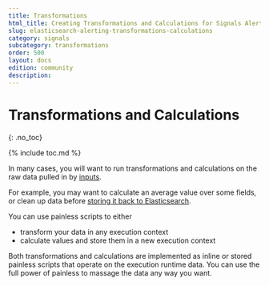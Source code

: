 ```yaml
---
title: Transformations
html_title: Creating Transformations and Calculations for Signals Alerting
slug: elasticsearch-alerting-transformations-calculations
category: signals
subcategory: transformations
order: 500
layout: docs
edition: community
description: 
---
```


<!--- Copyright 2019 floragunn GmbH -->

# Transformations and Calculations
{: .no_toc}

{% include toc.md %}

In many cases, you will want to run transformations and calculations on the raw data pulled in by [inputs](inputs.md).

For example, you may want to calculate an average value over some fields, or clean up data before [storing it back to Elasticsearch](actions_index.md).

You can use painless scripts to either

* transform your data in any execution context
* calculate values and store them in a new execution context

Both transformations and calculations are implemented as inline or stored painless scripts that operate on the execution runtime data. You can use the full power of painless to massage the data any way you want.